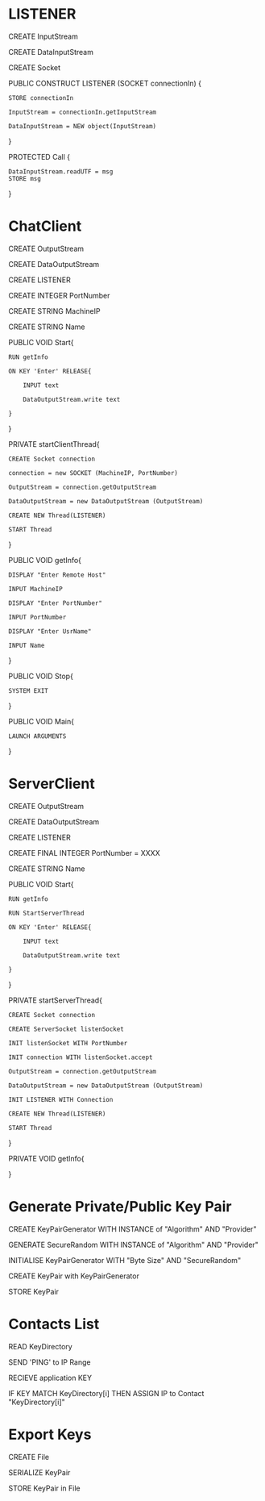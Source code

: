 # LISTENER

CREATE InputStream

CREATE DataInputStream

CREATE Socket

PUBLIC CONSTRUCT LISTENER (SOCKET connectionIn)
{
	
	STORE connectionIn
	
	InputStream = connectionIn.getInputStream
	
	DataInputStream = NEW object(InputStream)
}

PROTECTED Call
{

	DataInputStream.readUTF = msg
	STORE msg
}

# ChatClient

CREATE OutputStream

CREATE DataOutputStream

CREATE LISTENER

CREATE INTEGER PortNumber

CREATE STRING MachineIP

CREATE STRING Name

PUBLIC VOID Start{

	RUN getInfo

	ON KEY 'Enter' RELEASE{
		
		INPUT text
		
		DataOutputStream.write text
		
	}

}
	
PRIVATE startClientThread{
	
	CREATE Socket connection 

	connection = new SOCKET (MachineIP, PortNumber)
	
	OutputStream = connection.getOutputStream
	
	DataOutputStream = new DataOutputStream (OutputStream)
	
	CREATE NEW Thread(LISTENER)
	
	START Thread

}

PUBLIC VOID getInfo{
	
	DISPLAY "Enter Remote Host"
	
	INPUT MachineIP
	
	DISPLAY "Enter PortNumber"
	
	INPUT PortNumber
	
	DISPLAY "Enter UsrName"
	
	INPUT Name
	
}

PUBLIC VOID Stop{

	SYSTEM EXIT
	
}

PUBLIC VOID Main{

	LAUNCH ARGUMENTS
	
}

# ServerClient

CREATE OutputStream

CREATE DataOutputStream

CREATE LISTENER

CREATE FINAL INTEGER PortNumber = XXXX

CREATE STRING Name

PUBLIC VOID Start{

	RUN getInfo
	
	RUN StartServerThread

	ON KEY 'Enter' RELEASE{
		
		INPUT text
		
		DataOutputStream.write text
		
	}

}

PRIVATE startServerThread{
	
	CREATE Socket connection 
	
	CREATE ServerSocket listenSocket
	
	INIT listenSocket WITH PortNumber
	
	INIT connection WITH listenSocket.accept
	
	OutputStream = connection.getOutputStream
	
	DataOutputStream = new DataOutputStream (OutputStream)
	
	INIT LISTENER WITH Connection
	
	CREATE NEW Thread(LISTENER)
	
	START Thread

}

PRIVATE VOID getInfo{

}

# Generate Private/Public Key Pair

CREATE KeyPairGenerator WITH INSTANCE of "Algorithm" AND "Provider"

GENERATE SecureRandom WITH INSTANCE of "Algorithm" AND "Provider"

INITIALISE KeyPairGenerator WITH "Byte Size" AND "SecureRandom"

CREATE KeyPair with KeyPairGenerator

STORE KeyPair

# Contacts List 

READ KeyDirectory

SEND 'PING' to IP Range

RECIEVE application KEY

IF KEY MATCH KeyDirectory[i] THEN ASSIGN IP to Contact "KeyDirectory[i]"

# Export Keys

CREATE File

SERIALIZE KeyPair

STORE KeyPair in File
